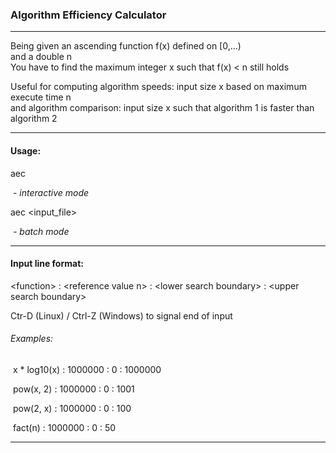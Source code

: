 ### Algorithm Efficiency Calculator

---

Being given an ascending function f(x) defined on [0,...)   
and a double n  
You have to find the maximum integer x such that f(x) < n still holds   

Useful for computing algorithm speeds: input size x based on maximum execute time n  
and algorithm comparison: input size x such that algorithm 1 is faster than algorithm 2    

---

#### Usage:  

aec	   			

​	*- interactive mode*  

aec <input_file>	  

​	*- batch mode*  

---

#### Input line format:

\<function> : \<reference value n> : \<lower search boundary> : \<upper search boundary>   

Ctr-D (Linux) / Ctrl-Z (Windows) to signal end of input  

###### Examples:  

​	x * log10(x) : 1000000 : 0 : 1000000  

​	pow(x, 2) : 1000000 : 0 : 1001  

​	pow(2, x) : 1000000 : 0 : 100  

​	fact(n) : 1000000 : 0 : 50   

---

